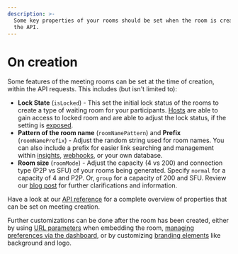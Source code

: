```yaml
---
description: >-
  Some key properties of your rooms should be set when the room is created using
  the API.
---
```


# On creation

Some features of the meeting rooms can be set at the time of creation, within the API requests. This includes (but isn't limited to):

* **Lock State** (`isLocked`) - This set the initial lock status of the rooms to create a type of waiting room for your participants. [Hosts](../user-roles-and-privileges.md#hosts) are able to gain access to locked room and are able to adjust the lock status, if the setting is [exposed](using-url-parameters.md#locking-off).&#x20;
* **Pattern of the room name** (`roomNamePattern`) and **Prefix** (`roomNamePrefix`) - Adjust the random string used for room names. You can also include a prefix for easier link searching and management within [insights](../monitoring-usage/insights-suite-and-api/), [webhooks](../monitoring-usage/webhooks.md), or your own database.
* **Room size** (`roomMode`) - Adjust the capacity (4 vs 200) and connection type (P2P vs SFU) of your rooms being generated. Specify `normal` for a capacity of 4 and P2P. Or, `group` for a capacity of 200 and SFU. Review our [blog post](https://whereby.com/blog/p2p-vs-sfu-video-calls-which-is-best/) for further clarifications and information.

Have a look at our [API reference](../whereby-rest-api-reference/) for a complete overview of properties that can be set on meeting creation.

Further customizations can be done after the room has been created, either by using [URL parameters](using-url-parameters.md) when embedding the room, [managing preferences via the dashboard](dashboard-preferences.md), or by customizing [branding elements](branding-elements.md) like background and logo.
